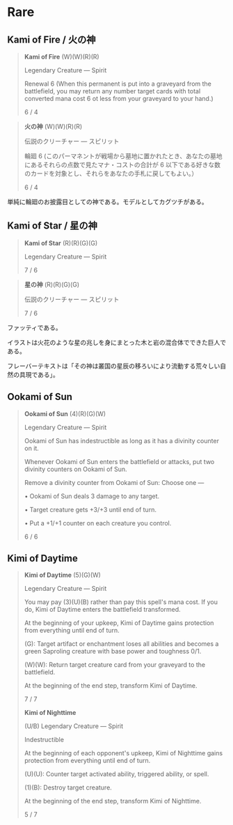 # Rare

## Kami of Fire / 火の神

> **Kami of Fire** (W)(W)(R)(R)
>
> Legendary Creature — Spirit
>
> Renewal 6 (When this permanent is put into a graveyard from the battlefield, you may return any number target cards with total converted mana cost 6 ot less from your graveyard to your hand.)
>
> 6 / 4

> **火の神** (W)(W)(R)(R)
>
> 伝説のクリーチャー — スピリット
>
> 輪廻 6 (このパーマネントが戦場から墓地に置かれたとき、あなたの墓地にあるそれらの点数で見たマナ・コストの合計が 6 以下である好きな数のカードを対象とし、それらをあなたの手札に戻してもよい。）
>
> 6 / 4

単純に輪廻のお披露目としての神である。モデルとしてカグツチがある。

## Kami of Star / 星の神

> **Kami of Star** (R)(R)(G)(G)
>
> Legendary Creature — Spirit
>
> 7 / 6

> **星の神** (R)(R)(G)(G)
>
> 伝説のクリーチャー — スピリット
>
> 7 / 6

ファッティである。

イラストは火花のような星の兆しを身にまとった木と岩の混合体でできた巨人である。

フレーバーテキストは「その神は叢国の星辰の移ろいにより流動する荒々しい自然の具現である」。

## Ookami of Sun

> **Ookami of Sun** (4)(R)(G)(W)
>
> Legendary Creature — Spirit
>
> Ookami of Sun has indestructible as long as it has a divinity counter on it.
>
> Whenever Ookami of Sun enters the battlefield or attacks, put two divinity counters on Ookami of Sun.
>
> Remove a divinity counter from Ookami of Sun: Choose one —
>
> • Ookami of Sun deals 3 damage to any target.
>
> • Target creature gets +3/+3 until end of turn.
>
> • Put a +1/+1 counter on each creature you control.
>
> 6 / 6

## Kimi of Daytime

> **Kimi of Daytime** (5)(G)(W)
>
> Legendary Creature — Spirit
>
> You may pay (3)(U)(B) rather than pay this spell's mana cost. If you do, Kimi of Daytime enters the battlefield transformed.
>
> At the beginning of your upkeep, Kimi of Daytime gains protection from everything until end of turn.
>
> (G): Target artifact or enchantment loses all abilities and becomes a green Saproling creature with base power and toughness 0/1.
>
> (W)(W): Return target creature card from your graveyard to the battlefield.
>
> At the beginning of the end step, transform Kimi of Daytime.
>
> 7 / 7
>
> **Kimi of Nighttime**
>
> (U/B) Legendary Creature — Spirit
>
> Indestructible
>
> At the beginning of each opponent's upkeep, Kimi of Nighttime gains protection from everything until end of turn.
>
> (U)(U): Counter target activated ability, triggered ability, or spell.
>
> (1)(B): Destroy target creature.
>
> At the beginning of the end step, transform Kimi of Nighttime.
>
> 5 / 7
